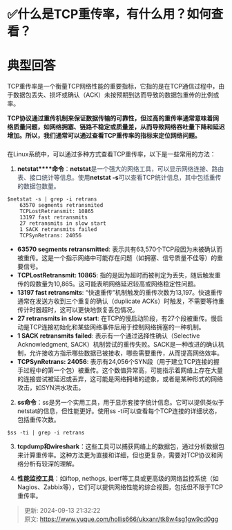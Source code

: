 # ✅什么是TCP重传率，有什么用？如何查看？

# 典型回答


TCP重传率是一个衡量TCP网络性能的重要指标，它指的是在TCP通信过程中，由于数据包丢失、损坏或确认（ACK）未按预期到达而导致的数据包重传的比例或率。



**TCP协议通过重传机制来保证数据传输的可靠性，但过高的重传率通常意味着网络质量问题，如网络拥塞、链路不稳定或质量差，从而导致网络吞吐量下降和延迟增加。所以，我们通常可以通过查看TCP重传率的指标来定位网络问题。**

### 
在Linux系统中，可以通过多种方式查看TCP重传率，以下是一些常用的方法：



1. **netstat****命令**<font style="color:rgb(55, 65, 81);">：</font>**netstat**<font style="color:rgb(55, 65, 81);">是一个强大的网络工具，可以显示网络连接、路由表、接口统计等信息。使用</font>**netstat -s**<font style="color:rgb(55, 65, 81);">可以查看TCP统计信息，其中包括重传的数据包数量。</font>



```plain
$netstat -s | grep -i retrans
    63570 segments retransmited
    TCPLostRetransmit: 10865
    13197 fast retransmits
    27 retransmits in slow start
    1 SACK retransmits failed
    TCPSynRetrans: 24056
```



+ **63570 segments retransmitted**: 表示共有63,570个TCP段因为未被确认而被重传。这是一个指示网络中可能存在问题（如拥塞、信号质量不佳等）的重要信号。
+ **TCPLostRetransmit: 10865**: 指的是因为超时而被判定为丢失，随后触发重传的段数量为10,865。这可能表明网络延迟较高或网络稳定性问题。
+ **13197 fast retransmits**: “快速重传”机制触发的重传次数为13,197。快速重传通常在发送方收到三个重复的确认（duplicate ACKs）时触发，不需要等待重传计时器超时，这可以更快地恢复丢包情况。
+ **27 retransmits in slow start**: 在TCP的慢启动阶段，有27个段被重传。慢启动是TCP连接初始化和某些网络事件后用于控制网络拥塞的一种机制。
+ **1 SACK retransmits failed**: 表示有一个通过选择性确认（Selective Acknowledgment, SACK）机制尝试的重传失败。SACK是一种改进的确认机制，允许接收方指示哪些数据已被接收，哪些需要重传，从而提高网络效率。
+ **TCPSynRetrans: 24056**: 表示有24,056个SYN段（用于建立TCP连接的握手过程中的第一个包）被重传。这个数值异常高，可能指示着网络上存在大量的连接尝试被延迟或丢弃，这可能是网络拥堵的迹象，或者是某种形式的网络攻击，如SYN洪水攻击。



2. **ss命令**：ss是另一个实用工具，用于显示套接字统计信息。它可以提供类似于netstat的信息，但性能更好。使用ss -ti可以查看每个TCP连接的详细状态，包括重传次数。



```plain
$ss -ti | grep -i retrans
```



3. **tcpdump和wireshark**：这些工具可以捕获网络上的数据包，通过分析数据包来计算重传率。这种方法更为直接和详细，但也更复杂，需要对TCP协议和网络分析有较深的理解。



4. **性能监控工具**：如iftop, nethogs, iperf等工具或更高级的网络监控系统（如Nagios、Zabbix等），它们可以提供网络性能的综合视图，包括但不限于TCP重传率。

  




> 更新: 2024-09-13 21:32:22  
> 原文: <https://www.yuque.com/hollis666/ukxanr/tk8w4sg1gw9cd0gg>